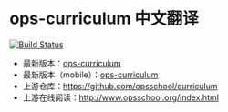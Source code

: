 # ops-curriculum 中文翻译

[![Build Status](https://ci.annhe.net/api/badges/pandoc-ebook/ops-curriculum/status.svg)](https://ci.annhe.net/pandoc-ebook/ops-curriculum)

- 最新版本：[ops-curriculum](https://panbook.annhe.net/pub/ops-curriculum-elegantbook-pc.pdf)
- 最新版本（mobile）：[ops-curriculum](https://panbook.annhe.net/pub/ops-curriculum-ctexbook-mobile.pdf)
- 上游仓库：https://github.com/opsschool/curriculum
- 上游在线阅读：http://www.opsschool.org/index.html